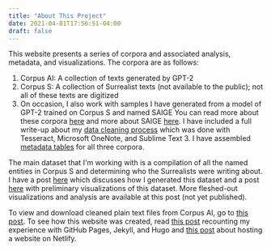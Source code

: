 ```yaml
---
title: "About This Project"
date: 2021-04-01T17:56:51-04:00
draft: false
---
```


This website presents a series of corpora and associated analysis, metadata, and visualizations. The corpora are as follows:
1. Corpus AI: A collection of texts generated by GPT-2
2. Corpus S: A collection of Surrealist texts (not available to the public); not all of these texts are digitized
3. On occasion, I also work with samples I have generated from a model of GPT-2 trained on Corpus S and named SAIGE
You can read more about these corpora [here](https://cm21.netlify.app/post/week2/) and more about SAIGE [here](https://saige.netlify.app/). I have included a full write-up about my [data cleaning process](https://cm21.netlify.app/post/week3/) which was done with Tesseract, Microsoft OneNote, and Sublime Text 3. I have assembled [metadata tables](https://cm21.netlify.app/post/week13/) for all three corpora.

The main dataset that I'm working with is a compilation of all the named entities in Corpus S and determining who the Surrealists were writing about. I have a post [here](https://cm21.netlify.app/post/week4/) which discusses how I generated this dataset and a post [here](https://cm21.netlify.app/post/week6/) with preliminary visualizations of this dataset. More fleshed-out visualizations and analysis are available at this post (not yet published).

To view and download cleaned plain text files from Corpus AI, go to [this post](https://cm21.netlify.app/post/week12/). To see how this website was created, read [this post](https://cm21.netlify.app/post/week8/) recounting my experience with GitHub Pages, Jekyll, and Hugo and [this post](https://cm21.netlify.app/post/week10/) about hosting a website on Netlify.